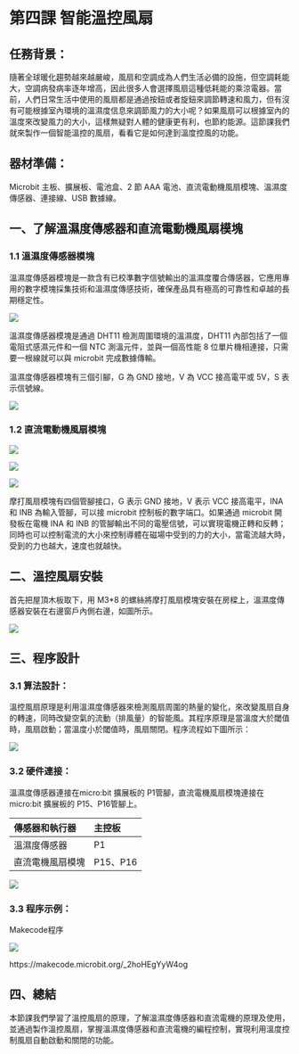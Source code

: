 # 第四課 智能溫控風扇 

## 任務背景： 
<P>
    隨著全球暖化趨勢越來越嚴峻，風扇和空調成為人們生活必備的設施，但空調耗能大，空調病發病率逐年增高，因此很多人會選擇風扇這種低耗能的乘涼電器。當前，人們日常生活中使用的風扇都是通過按鈕或者旋鈕來調節轉速和風力，但有沒有可能根據室內環境的溫濕度信息來調節風力的大小呢？如果風扇可以根據室內的溫度來改變風力的大小，這樣無疑對人體的健康更有利，也節約能源。這節課我們就來製作一個智能溫控的風扇，看看它是如何達到溫度控風的功能。 
<P>
 
## 器材準備： 
<P>
Microbit 主板、擴展板、電池盒、2 節 AAA 電池、直流電動機風扇模塊、溫濕度傳感器、連接線、USB 數據線。 
<P>
 
## 一、了解溫濕度傳感器和直流電動機風扇模塊 

### 1.1 溫濕度傳感器模塊 
<P>
溫濕度傳感器模塊是一款含有已校準數字信號輸出的溫濕度覆合傳感器，它應用專用的數字模塊採集技術和溫濕度傳感技術，確保產品具有極高的可靠性和卓越的長期穩定性。 
<P>
<P>
    
![](pic/4/41.png)<BR>
<P>
<P>
溫濕度傳感器模塊是通過 DHT11 檢測周圍環境的溫濕度，DHT11 內部包括了一個電阻式感濕元件和一個 NTC 測溫元件，並與一個高性能 8 位單片機相連接，只需要一根線就可以與 microbit 完成數據傳輸。 
<P>
<P>
溫濕度傳感器模塊有三個引腳，G 為 GND 接地，V 為 VCC 接高電平或 5V，S 表示信號線。 
<P>
<P>
    
![](pic/4/42.png)<BR>
<P>

### 1.2 直流電動機風扇模塊  
<P>    
<P>
    
![](pic/4/43.png)<BR>
<P>
<P>
    
![](pic/4/44.jpg)<BR>
<P>
<P>
    
![](pic/4/45.png)<BR>
<P> 
<P>
    摩打風扇模塊有四個管腳接口，G 表示 GND 接地，V 表示 VCC 接高電平，INA 和 INB 為輸入管腳，可以接 microbit 控制板的數字端口。如果通過 microbit 開發板在電機 INA 和 INB 的管腳輸出不同的電壓信號，可以實現電機正轉和反轉；同時也可以控制電流的大小來控制導體在磁場中受到的力的大小，當電流越大時， 受到的力也越大，速度也就越快。 
<P>
 
## 二、溫控風扇安裝 
<P>    
首先把屋頂木板取下，用 M3*8 的螺絲將摩打風扇模塊安裝在房樑上，溫濕度傳感器安裝在右邊窗戶內側右邊，如圖所示。
<P>
<P>
    
![](pic/4/46.jpg)<BR>
<P>
 
## 三、程序設計 

### 3.1 算法設計： 
<P>
溫控風扇原理是利用溫濕度傳感器來檢測風扇周圍的熱量的變化，來改變風扇自身的轉速，同時改變空氣的流動（排風量）的智能風。其程序原理是當溫度大於閾值時，風扇啟動；當溫度小於閾值時，風扇關閉。程序流程如下圖所示：
<P>
<P>
    
![](pic/4/47.jpg)<BR>
<P>
    
### 3.2 硬件連接： 
<P>
溫濕度傳感器連接在micro:bit 擴展板的 P1管腳，直流電機風扇模塊連接在 micro:bit 擴展板的 P15、P16管腳上。 
<P>
    
傳感器和執行器 | 主控板
:-- | :--
溫濕度傳感器 | P1 
直流電機風扇模塊 | P15、P16 
<P>
    
![](pic/4/48.jpg)<BR>
<P>

### 3.3 程序示例： 
<P>
Makecode程序 
<P>
<P>
    
![](pic/4/41.png)<BR>
<P>
<P>
https://makecode.microbit.org/_2hoHEgYyW4og 
<P>

## 四、總結 
<P>
本節課我們學習了溫控風扇的原理，了解溫濕度傳感器和直流電機的原理及使用，並通過製作溫控風扇，掌握溫濕度傳感器和直流電機的編程控制，實現利用溫度控制風扇自動啟動和關閉的功能。 
<P>
 

